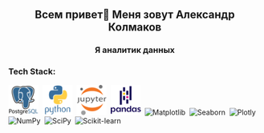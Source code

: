 <h2 align="center">Всем привет👋 Меня зовут Александр Колмаков</h2>
<h3 align="center">Я аналитик данных</h3>

### Tech Stack:
<img src = "https://raw.githubusercontent.com/devicons/devicon/1119b9f84c0290e0f0b38982099a2bd027a48bf1/icons/postgresql/postgresql-original-wordmark.svg" title="PostgreSQL" alt="PostgreSQL" width="60" height="60"/>&nbsp;
<img src = "https://raw.githubusercontent.com/devicons/devicon/1119b9f84c0290e0f0b38982099a2bd027a48bf1/icons/python/python-original-wordmark.svg" title="Python" alt="Python" width="60" height="60"/>&nbsp;
<img src = "https://raw.githubusercontent.com/devicons/devicon/1119b9f84c0290e0f0b38982099a2bd027a48bf1/icons/jupyter/jupyter-original-wordmark.svg" title = "Jupiter" alt="Jupiter" width="60" height="60"/>&nbsp;
<img src = "https://raw.githubusercontent.com/devicons/devicon/1119b9f84c0290e0f0b38982099a2bd027a48bf1/icons/pandas/pandas-original-wordmark.svg" title="Pandas" alt="Pandas" width="60" height="60"/>&nbsp;
<img src = "https://matplotlib.org/3.1.1/_static/logo2_compressed.svg" title="Matplotlib" alt="Matplotlib" width="120" height="60"/>&nbsp;
<img src = "https://raw.githubusercontent.com/mwaskom/seaborn/master/doc/_static/logo-wide-lightbg.svg" title="Seaborn" alt="Seaborn" width="120" height="60"/>&nbsp;
<img src = "https://upload.wikimedia.org/wikipedia/commons/8/8a/Plotly-logo.png" title="Plotly" alt="Plotly" width="150" height="60"/>&nbsp;
<img src = "https://upload.wikimedia.org/wikipedia/commons/thumb/3/31/NumPy_logo_2020.svg/1280px-NumPy_logo_2020.svg.png" title="NumPy" alt="NumPy" width="120" height="60"/>&nbsp;
<img src = "https://www.fullstackpython.com/img/logos/scipy.png" title="SciPy" alt="SciPy" width="140" height="60"/>&nbsp;
<img src = "https://upload.wikimedia.org/wikipedia/commons/thumb/0/05/Scikit_learn_logo_small.svg/2560px-Scikit_learn_logo_small.svg.png" title="Scikit-learn" alt="Scikit-learn" width="120" height="60"/>&nbsp;
